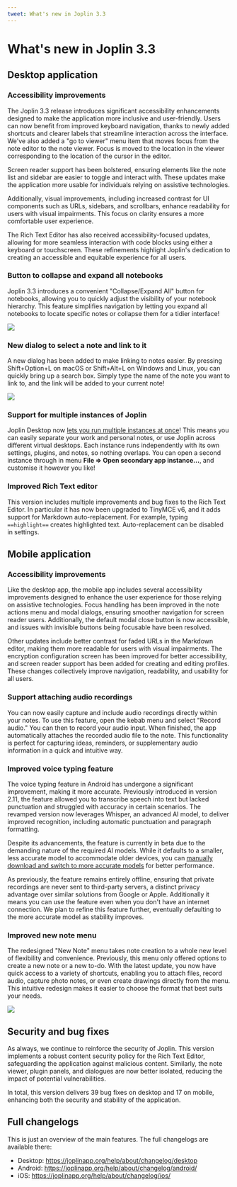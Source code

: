 ```yaml
---
tweet: What's new in Joplin 3.3
---
```


# What's new in Joplin 3.3

## Desktop application

### Accessibility improvements

The Joplin 3.3 release introduces significant accessibility enhancements designed to make the application more inclusive and user-friendly. Users can now benefit from improved keyboard navigation, thanks to newly added shortcuts and clearer labels that streamline interaction across the interface. We've also added a "go to viewer" menu item that moves focus from the note editor to the note viewer. Focus is moved to the location in the viewer corresponding to the location of the cursor in the editor.

Screen reader support has been bolstered, ensuring elements like the note list and sidebar are easier to toggle and interact with. These updates make the application more usable for individuals relying on assistive technologies.

Additionally, visual improvements, including increased contrast for UI components such as URLs, sidebars, and scrollbars, enhance readability for users with visual impairments. This focus on clarity ensures a more comfortable user experience.

The Rich Text Editor has also received accessibility-focused updates, allowing for more seamless interaction with code blocks using either a keyboard or touchscreen. These refinements highlight Joplin's dedication to creating an accessible and equitable experience for all users.

### Button to collapse and expand all notebooks

Joplin 3.3 introduces a convenient "Collapse/Expand All" button for notebooks, allowing you to quickly adjust the visibility of your notebook hierarchy. This feature simplifies navigation by letting you expand all notebooks to locate specific notes or collapse them for a tidier interface!

![](https://raw.githubusercontent.com/laurent22/joplin/dev/Assets/WebsiteAssets/images/news/20250428-collapse-all.png)

### New dialog to select a note and link to it

A new dialog has been added to make linking to notes easier. By pressing Shift+Option+L on macOS or Shift+Alt+L on Windows and Linux, you can quickly bring up a search box. Simply type the name of the note you want to link to, and the link will be added to your current note!

![](https://raw.githubusercontent.com/laurent22/joplin/dev/Assets/WebsiteAssets/images/news/20250428-link-notes.png)

### Support for multiple instances of Joplin

Joplin Desktop now [lets you run multiple instances at once](https://joplinapp.org/help/apps/multiple_instances)! This means you can easily separate your work and personal notes, or use Joplin across different virtual desktops. Each instance runs independently with its own settings, plugins, and notes, so nothing overlaps. You can open a second instance through in menu **File => Open secondary app instance...**, and customise it however you like!

### Improved Rich Text editor

This version includes multiple improvements and bug fixes to the Rich Text Editor. In particular it has now been upgraded to TinyMCE v6, and it adds support for Markdown auto-replacement. For example, typing `==highlight==` creates highlighted text. Auto-replacement can be disabled in settings.

## Mobile application

### Accessibility improvements

Like the desktop app, the mobile app includes several accessibility improvements designed to enhance the user experience for those relying on assistive technologies. Focus handling has been improved in the note actions menu and modal dialogs, ensuring smoother navigation for screen reader users. Additionally, the default modal close button is now accessible, and issues with invisible buttons being focusable have been resolved.

Other updates include better contrast for faded URLs in the Markdown editor, making them more readable for users with visual impairments. The encryption configuration screen has been improved for better accessibility, and screen reader support has been added for creating and editing profiles. These changes collectively improve navigation, readability, and usability for all users.

### Support attaching audio recordings

You can now easily capture and include audio recordings directly within your notes. To use this feature, open the kebab menu and select "Record audio." You can then to record your audio input. When finished, the app automatically attaches the recorded audio file to the note. This functionality is perfect for capturing ideas, reminders, or supplementary audio information in a quick and intuitive way.

### Improved voice typing feature

The voice typing feature in Android has undergone a significant improvement, making it more accurate. Previously introduced in version 2.11, the feature allowed you to transcribe speech into text but lacked punctuation and struggled with accuracy in certain scenarios. The revamped version now leverages Whisper, an advanced AI model, to deliver improved recognition, including automatic punctuation and paragraph formatting.

Despite its advancements, the feature is currently in beta due to the demanding nature of the required AI models. While it defaults to a smaller, less accurate model to accommodate older devices, you can [manually download and switch to more accurate models](https://github.com/joplin/voice-typing-models/releases) for better performance.

As previously, the feature remains entirely offline, ensuring that private recordings are never sent to third-party servers, a distinct privacy advantage over similar solutions from Google or Apple. Additionally it means you can use the feature even when you don't have an internet connection. We plan to refine this feature further, eventually defaulting to the more accurate model as stability improves.

### Improved new note menu

The redesigned "New Note" menu takes note creation to a whole new level of flexibility and convenience. Previously, this menu only offered options to create a new note or a new to-do. With the latest update, you now have quick access to a variety of shortcuts, enabling you to attach files, record audio, capture photo notes, or even create drawings directly from the menu. This intuitive redesign makes it easier to choose the format that best suits your needs.

![](https://raw.githubusercontent.com/laurent22/joplin/dev/Assets/WebsiteAssets/images/news/20250428-new-note-menu.png)

## Security and bug fixes

As always, we continue to reinforce the security of Joplin. This version implements a robust content security policy for the Rich Text Editor, safeguarding the application against malicious content. Similarly, the note viewer, plugin panels, and dialogues are now better isolated, reducing the impact of potential vulnerabilities.

In total, this version delivers 39 bug fixes on desktop and 17 on mobile, enhancing both the security and stability of the application.

## Full changelogs

This is just an overview of the main features. The full changelogs are available there:

- Desktop: https://joplinapp.org/help/about/changelog/desktop
- Android: https://joplinapp.org/help/about/changelog/android/
- iOS: https://joplinapp.org/help/about/changelog/ios/